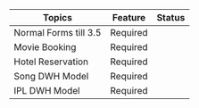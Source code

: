 |Topics|Feature|Status|
|----|----|----|
|Normal Forms till 3.5|Required||
|Movie Booking|Required||
|Hotel Reservation|Required||
|Song DWH Model|Required||
|IPL DWH Model|Required||
